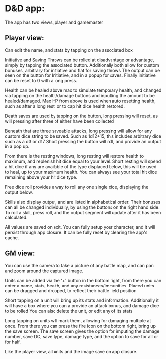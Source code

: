 # D&D app:
The app has two views, player and gamemaster
## Player view:
Can edit the name, and stats by tapping on the associated box

Initiative and Saving Throws can be rolled at disadvantage or advantage, simply by tapping the associated button. Additionally both allow for custom bonuses, arbitrary for initiative and flat for saving throws The output can be seen on the button for Initiative, and in a popup for saves. Finally initiative can be reset to 0 with a long press.

Health can be healed above max to simulate temporary health, and changed via tapping on the health/damage buttons and inputting the amount to be healed/damaged. Max HP from above is used when auto resetting health, such as after a long rest, or to cap hit dice health restored.

Death saves are used by tapping on the button, long pressing will reset, as will pressing after three of either have been collected

Beneath that are three saveable attacks, long pressing will allow for any custom dice string to be saved. Such as 1d12+15, this includes arbitrary dice such as a d3 or d17 Short pressing the button will roll, and provide an output in a pop up.

From there is the resting windows, long resting will restore health to maximum, and replenish hit dice equal to your level. Short resting will spend a hit dice if any are available of the type displaced below, this will be used to heal, up to your maximum health. You can always see your total hit dice remaining above your hit dice type.

Free dice roll provides a way to roll any one single dice, displaying the output below.

Skills also display output, and are listed in alphabetical order. Their bonuses can all be changed individually, by using the buttons on the right hand side. To roll a skill, press roll, and the output segment will update after it has been calculated.

All values are saved on exit. You can fully setup your character, and it will persist through app closure. It can be fully reset by clearing the app's cache.

## GM view:
You can use the camera to take a picture of any battle map, and can pan and zoom around the captured image.

Units can be added via the '+' button in the bottom right, from there you can enter a name, stats, health, and any resistances/immunities. Placed units can be dragged and dropped, to reflect their battle field position

Short tapping on a unit will bring up its stats and information. Additionally it will have a box where you can a provide an attack bonus, and damage dice to be rolled You can also delete the unit, or edit any of its stats

Long tapping on units will mark them, allowing for damaging multiple at once. From there you can press the fire icon on the bottom right, bring up the save screen. The save screen gives the option for imputing the damage number, save DC, save type, damage type, and the option to save for all or for half.

Like the player view, all units and the image save on app closure.
